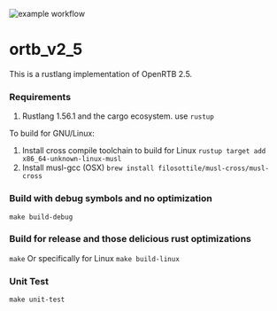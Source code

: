 ![example workflow](https://github.com/asharif/ortb_v2_5/actions/workflows/main.yml/badge.svg)
# ortb_v2_5
This is a rustlang implementation of OpenRTB 2.5.

### Requirements
1) Rustlang 1.56.1 and the cargo ecosystem. use ```rustup```

To build for GNU/Linux:

1) Install cross compile toolchain to build for Linux ```rustup target add x86_64-unknown-linux-musl```
2) Install musl-gcc (OSX) ```brew install filosottile/musl-cross/musl-cross```

### Build with debug symbols and no optimization
```make build-debug```

### Build for release and those delicious rust optimizations
```make```
Or specifically for Linux
```make build-linux```
### Unit Test
```make unit-test```
